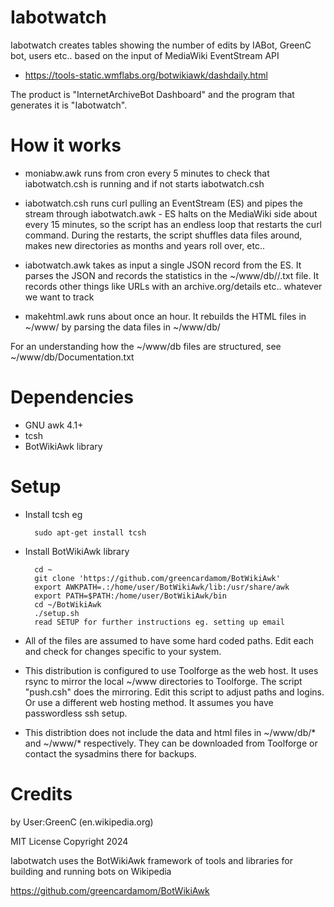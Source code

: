 Iabotwatch
===========
Iabotwatch creates tables showing the number of edits by IABot, GreenC bot, users etc.. based on the input of MediaWiki EventStream API 

* https://tools-static.wmflabs.org/botwikiawk/dashdaily.html

The product is "InternetArchiveBot Dashboard" and the program that generates it is "Iabotwatch".

How it works
==========

* moniabw.awk runs from cron every 5 minutes to check that iabotwatch.csh is running and if not starts iabotwatch.csh

* iabotwatch.csh runs curl pulling an EventStream (ES) and pipes the stream through iabotwatch.awk - ES halts on the MediaWiki side about every 15 minutes, so the script has an endless loop that restarts the curl command. During the restarts, the script shuffles data files around, makes new directories as months and years roll over, etc..

* iabotwatch.awk takes as input a single JSON record from the ES. It parses the JSON and records the statistics in the ~/www/db/<year>/<day>.txt file. It records other things like URLs with an archive.org/details etc.. whatever we want to track

* makehtml.awk runs about once an hour. It rebuilds the HTML files in ~/www/<year> by parsing the data files in  ~/www/db/<year>

For an understanding how the ~/www/db files are structured, see ~/www/db/Documentation.txt

Dependencies
====
* GNU awk 4.1+
* tcsh
* BotWikiAwk library

Setup 
=====
* Install tcsh eg

        sudo apt-get install tcsh

* Install BotWikiAwk library

        cd ~ 
        git clone 'https://github.com/greencardamom/BotWikiAwk'
        export AWKPATH=.:/home/user/BotWikiAwk/lib:/usr/share/awk
        export PATH=$PATH:/home/user/BotWikiAwk/bin
        cd ~/BotWikiAwk
        ./setup.sh
        read SETUP for further instructions eg. setting up email

* All of the files are assumed to have some hard coded paths. Edit each and check for changes specific to your system.

* This distribution is configured to use Toolforge as the web host. It uses rsync to mirror the local ~/www directories to Toolforge. The script "push.csh" does the mirroring. Edit this script to adjust paths and logins. Or use a different web hosting method. It assumes you have passwordless ssh setup.

* This distribtion does not include the data and html files in ~/www/db/* and ~/www/* respectively. They can be downloaded from Toolforge or contact the sysadmins there for backups.

Credits
==================
by User:GreenC (en.wikipedia.org)

MIT License Copyright 2024

Iabotwatch uses the BotWikiAwk framework of tools and libraries for building and running bots on Wikipedia

https://github.com/greencardamom/BotWikiAwk
